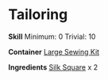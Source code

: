 <!-- TITLE: Thin Silk Gloves -->
<!-- SUBTITLE: Made from thin spider silk -->

# Tailoring
**Skill**
Minimum: 0
Trivial: 10

**Container**
[Large Sewing Kit](large-sewing-kit)

**Ingredients**
[Silk Square](silk-square) x 2